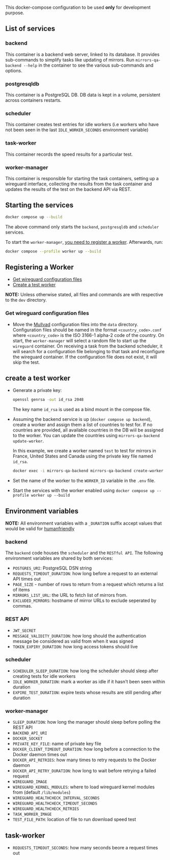 This docker-compose configuration to be used **only** for development purpose.

## List of services

### backend

This container is a backend web server, linked to its database.
It provides sub-commands to simplify tasks like updating of mirrors.
Run `mirrors-qa-backend --help` in the container to see the various sub-commands and options.

### postgresqldb

This container is a PostgreSQL DB. DB data is kept in a volume, persistent across containers restarts.

### scheduler

This container creates test entries for idle workers (i.e workers who have not been seen in the last `IDLE_WORKER_SECONDS` environment variable)

### task-worker

This container records the speed results for a particular test.

### worker-manager

This container is responsible for starting the task containers, setting up a wireguard interface, collecting the results from the task container and updates the results of the test on the backend API via REST.

## Starting the services

```sh
docker compose up --build
```
The above command only starts the `backend`, `postgresqldb` and `scheduler`
services.

To start the `worker-manager`, [you need to register a worker](#registering-a-worker). Afterwards, run:
```sh
docker compose --profile worker up --build
```

## Registering a Worker

- [Get wireguard configuration files](#get-wireguard-configuration-files)
- [Create a test worker](#create-a-test-worker)


**NOTE:** Unless otherwise stated, all files and commands are with respective to the `dev` directory.


### Get wireguard configuration files

-  Move the [Mullvad](https://mullvad.net/) configuration files into the `data` directory.
    Configuration files should be named in the format `<country_code>.conf` where
    `<country_code>` is the ISO 3166-1 alpha-2 code of the country.
    On start, the `worker-manager` will select a random file to start up the `wireguard` container.
    On receiving a task from the backend scheduler, it will search for a configuration file belonging to that task and reconfigure the wireguard container.
    If the configuration file does not exist, it will skip the test.

## create a test worker

- Generate a private key:
    ```sh
    openssl genrsa -out id_rsa 2048
    ```
    The key name `id_rsa` is used as a bind mount in the compose file.

- Assuming the backend service is up (`docker compose up backend`), create a worker and assign them a list of countries to test for.
    If no countries are provided, all available countries in the DB wiil be assigned to the worker. You can update the countries using `mirrors-qa-backend update-worker`.

    In this example, we create a worker named `test` to test for mirrors in France, United States and Canada using the private key file
    named `id_rsa`.
    ```sh
    docker exec -i mirrors-qa-backend mirrors-qa-backend create-worker --countries=us,fr,ca test < ./id_rsa
    ```
- Set the name of the worker to the `WORKER_ID` variable in the `.env` file.

- Start the services with the worker enabled using `docker compose up --profile worker up --build`

## Environment variables

**NOTE:** All environment variables with a `_DURATION` suffix accept values that would be valid for [humanfriendly](https://humanfriendly.readthedocs.io/en/latest/api.html#humanfriendly.parse_timespan)

### backend

The `backend` code houses the `scheduler` and the `RESTful API`. The following environment variables are shared by both services:

- `POSTGRES_URI`: PostgreSQL DSN string
- `REQUESTS_TIMEOUT_DURATION`: how long before a request to an external API times out
- `PAGE_SIZE` - number of rows to return from a request which returns a list of items
- `MIRRORS_LIST_URL`: the URL to fetch list of mirrors from.
- `EXCLUDED_MIRRORS`: hostname of mirror URLs to exclude seperated by commas.

### REST API

- `JWT_SECRET`
- `MESSAGE_VALIDITY_DURATION`: how long should the authentication message be considered as valid from when it was signed
- `TOKEN_EXPIRY_DURATION`: how long access tokens should live

### scheduler

- `SCHEDULER_SLEEP_DURATION`: how long the scheduler should sleep after creating tests for idle workers
- `IDLE_WORKER_DURATION`: mark a worker as idle if it hasn't been seen within duration
- `EXPIRE_TEST_DURATION`: expire tests whose results are still pending after duration

### worker-manager

- `SLEEP_DURATION`: how long the manager should sleep before polling the REST API
- `BACKEND_API_URI`
- `DOCKER_SOCKET`
- `PRIVATE_KEY_FILE`: name of private key file
- `DOCKER_CLIENT_TIMEOUT_DURATION`: how long before a connection to the Docker daemon times out
- `DOCKER_API_RETRIES`: how many times to retry requests to the Docker daemon
- `DOCKER_API_RETRY_DURATION`: how long to wait before retrying a failed request
- `WIREGUARD_IMAGE`
- `WIREGUARD_KERNEL_MODULES`: where to load wireguard kernel modules from (default `/lib/modules`)
- `WIREGUARD_HEALTHCHECK_INTERVAL_SECONDS`
- `WIREGUARD_HEALTHCHECK_TIMEOUT_SECONDS`
- `WIREGUARD_HEALTHCHECK_RETRIES`
- `TASK_WORKER_IMAGE`
- `TEST_FILE_PATH`: location of file to run download speed test

## task-worker

- `REQUESTS_TIMEOUT_SECONDS`: how many seconds beore a request times out
